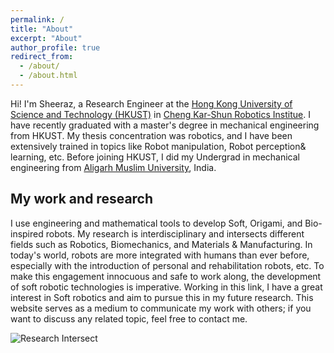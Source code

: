 ```yaml
---
permalink: /
title: "About"
excerpt: "About"
author_profile: true
redirect_from: 
  - /about/
  - /about.html
---
```


Hi! I'm Sheeraz, a Research Engineer at the [Hong Kong University of Science and Technology (HKUST)](https://hkust.edu.hk/home) in [Cheng Kar-Shun Robotics Institue](https://ri.ust.hk/home). I have recently graduated with a master's degree in mechanical engineering from HKUST. My thesis concentration was robotics, and I have been extensively trained in topics like Robot manipulation, Robot perception& learning, etc. Before joining HKUST, I did my Undergrad in mechanical engineering from [Aligarh Muslim University](https://www.amu.ac.in/), India.

## My work and research
I use engineering and mathematical tools to develop Soft, Origami, and Bio-inspired robots. My research is interdisciplinary and intersects different fields such as Robotics, Biomechanics, and Materials & Manufacturing. In today's world, robots are more integrated with humans than ever before, especially with the introduction of personal and rehabilitation robots, etc. To make this engagement innocuous and safe to work along, the development of soft robotic technologies is imperative. Working in this link, I have a great interest in Soft robotics and aim to pursue this in my future research. This website serves as a medium to communicate my work with others; if you want to discuss any related topic, feel free to contact me.

![Research Intersect](https://user-images.githubusercontent.com/63510912/132189182-7b7b71dc-6ca8-4fb8-8b6b-7abfc856700d.png)
